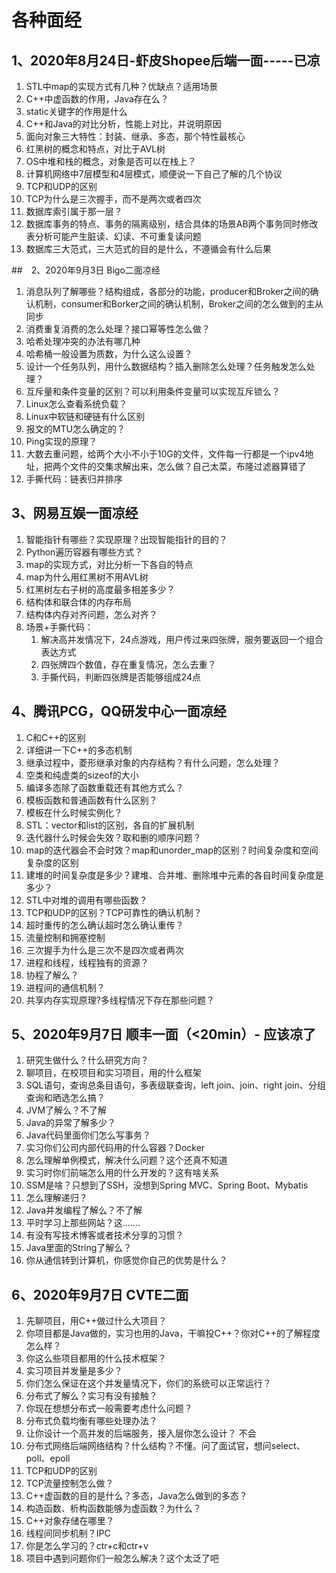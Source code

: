 # 各种面经

## 1、2020年8月24日-虾皮Shopee后端一面-----已凉
1. STL中map的实现方式有几种？优缺点？适用场景
2. C++中虚函数的作用，Java存在么？
3. static关键字的作用是什么
4. C++和Java的对比分析，性能上对比，并说明原因
5. 面向对象三大特性：封装、继承、多态，那个特性最核心
6. 红黑树的概念和特点，对比于AVL树
7. OS中堆和栈的概念，对象是否可以在栈上？
8. 计算机网络中7层模型和4层模式，顺便说一下自己了解的几个协议
9. TCP和UDP的区别
10. TCP为什么是三次握手，而不是两次或者四次
11. 数据库索引属于那一层？
12. 数据库事务的特点、事务的隔离级别，结合具体的场景AB两个事务同时修改表分析可能产生脏读、幻读、不可重复读问题
13. 数据库三大范式，三大范式的目的是什么，不遵循会有什么后果

##　2、2020年9月3日 Bigo二面凉经

1. 消息队列了解哪些？结构组成，各部分的功能，producer和Broker之间的确认机制，consumer和Borker之间的确认机制，Broker之间的怎么做到的主从同步
2. 消费重复消费的怎么处理？接口幂等性怎么做？
3. 哈希处理冲突的办法有哪几种
4. 哈希桶一般设置为质数，为什么这么设置？
5. 设计一个任务队列，用什么数据结构？插入删除怎么处理？任务触发怎么处理？
6. 互斥量和条件变量的区别？可以利用条件变量可以实现互斥锁么？
7. Linux怎么查看系统负载？
8. Linux中软链和硬链有什么区别
9. 报文的MTU怎么确定的？
10. Ping实现的原理？
11. 大数去重问题，给两个大小不小于10G的文件，文件每一行都是一个ipv4地址，把两个文件的交集求解出来，怎么做？自己太菜，布隆过滤器算错了
12. 手撕代码：链表归并排序


## 3、网易互娱一面凉经

1. 智能指针有哪些？实现原理？出现智能指针的目的？
2. Python遍历容器有哪些方式？
3. map的实现方式，对比分析一下各自的特点
4. map为什么用红黑树不用AVL树
5. 红黑树左右子树的高度最多相差多少？
6. 结构体和联合体的内存布局
7. 结构体内存对齐问题，怎么对齐？
8. 场景+手撕代码：
   1. 解决高并发情况下，24点游戏，用户传过来四张牌，服务要返回一个组合表达方式
   2. 四张牌四个数值，存在重复情况，怎么去重？
   3. 手撕代码，判断四张牌是否能够组成24点


## 4、腾讯PCG，QQ研发中心一面凉经

1. C和C++的区别
2. 详细讲一下C++的多态机制
3. 继承过程中，菱形继承对象的内存结构？有什么问题，怎么处理？
4. 空类和纯虚类的sizeof的大小
5. 编译多态除了函数重载还有其他方式么？
6. 模板函数和普通函数有什么区别？
7. 模板在什么时候实例化？
8. STL：vector和list的区别，各自的扩展机制
9. 迭代器什么时候会失效？取和删的顺序问题？
10. map的迭代器会不会时效？map和unorder_map的区别？时间复杂度和空间复杂度的区别
11. 建堆的时间复杂度是多少？建堆、合并堆、删除堆中元素的各自时间复杂度是多少？
12. STL中对堆的调用有哪些函数？
13. TCP和UDP的区别？TCP可靠性的确认机制？
14. 超时重传的怎么确认超时怎么确认重传？
15. 流量控制和拥塞控制
16. 三次握手为什么是三次不是四次或者两次
17. 进程和线程，线程独有的资源？
18. 协程了解么？
19. 进程间的通信机制？
20. 共享内存实现原理?多线程情况下存在那些问题？


## 5、2020年9月7日 顺丰一面（<20min）- 应该凉了

1. 研究生做什么？什么研究方向？
2. 聊项目，在校项目和实习项目，用的什么框架
3. SQL语句，查询总条目语句，多表级联查询，left join、join、right join、分组查询和晒选怎么搞？
4. JVM了解么？不了解
5. Java的异常了解多少？
6. Java代码里面你们怎么写事务？
7. 实习你们公司内部代码用的什么容器？Docker
8. 怎么理解单例模式，解决什么问题？这个还真不知道
9. 实习时你们前端怎么用的什么开发的？这有啥关系
10. SSM是啥？只想到了SSH，没想到Spring MVC、Spring Boot、Mybatis
11. 怎么理解递归？
12. Java并发编程了解么？不了解
13. 平时学习上那些网站？这.......
14. 有没有写技术博客或者技术分享的习惯？
15. Java里面的String了解么？
16. 你从通信转到计算机，你感觉你自己的优势是什么？


## 6、2020年9月7日 CVTE二面

1. 先聊项目，用C++做过什么大项目？
2. 你项目都是Java做的，实习也用的Java，干嘛投C++？你对C++的了解程度怎么样？
3. 你这么些项目都用的什么技术框架？
4. 实习项目并发量是多少？
5. 你们怎么保证在这个并发量情况下，你们的系统可以正常运行？
6. 分布式了解么？实习有没有接触？
7. 你现在想想分布式一般需要考虑什么问题？
8. 分布式负载均衡有哪些处理办法？
9. 让你设计一个高并发的后端服务，接入层你怎么设计？ 不会
10. 分布式网络后端网络结构？什么结构？不懂。问了面试官，想问select、poll、epoll
11. TCP和UDP的区别
12. TCP流量控制怎么做？
13. C++虚函数的目的是什么？多态，Java怎么做到的多态？
14. 构造函数、析构函数能够为虚函数？为什么？
15. C++对象存储在哪里？
16. 线程间同步机制？IPC
17. 你是怎么学习的？ctr+c和ctr+v
18. 项目中遇到问题你们一般怎么解决？这个太泛了吧

